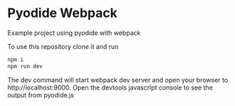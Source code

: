 # Pyodide Webpack

Example project using pyodide with webpack

To use this repository clone it and run

```bash
npm i
npm run dev
```

The dev command will start webpack dev server and open your browser to http://localhost:9000. Open the devtools javascript console to see the output from pyodide.js
